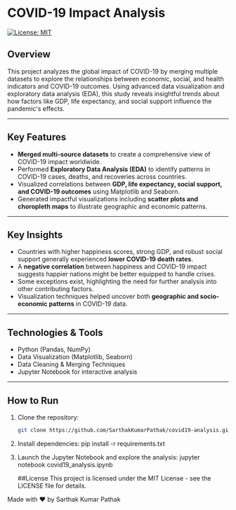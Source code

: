 # COVID-19 Impact Analysis

[![License: MIT](https://img.shields.io/badge/License-MIT-blue.svg)](LICENSE)

## Overview

This project analyzes the global impact of COVID-19 by merging multiple datasets to explore the relationships between economic, social, and health indicators and COVID-19 outcomes. Using advanced data visualization and exploratory data analysis (EDA), this study reveals insightful trends about how factors like GDP, life expectancy, and social support influence the pandemic's effects.

---

## Key Features

- **Merged multi-source datasets** to create a comprehensive view of COVID-19 impact worldwide.
- Performed **Exploratory Data Analysis (EDA)** to identify patterns in COVID-19 cases, deaths, and recoveries across countries.
- Visualized correlations between **GDP, life expectancy, social support, and COVID-19 outcomes** using Matplotlib and Seaborn.
- Generated impactful visualizations including **scatter plots and choropleth maps** to illustrate geographic and economic patterns.

---

## Key Insights

- Countries with higher happiness scores, strong GDP, and robust social support generally experienced **lower COVID-19 death rates**.
- A **negative correlation** between happiness and COVID-19 impact suggests happier nations might be better equipped to handle crises.
- Some exceptions exist, highlighting the need for further analysis into other contributing factors.
- Visualization techniques helped uncover both **geographic and socio-economic patterns** in COVID-19 data.

---

## Technologies & Tools

- Python (Pandas, NumPy)
- Data Visualization (Matplotlib, Seaborn)
- Data Cleaning & Merging Techniques
- Jupyter Notebook for interactive analysis

---

## How to Run

1. Clone the repository:
   ```bash
   git clone https://github.com/SarthakKumarPathak/covid19-analysis.git
2. Install dependencies: pip install -r requirements.txt
3. Launch the Jupyter Notebook and explore the analysis: jupyter notebook covid19_analysis.ipynb

   ##License
   This project is licensed under the MIT License - see the LICENSE file for details.

Made with ❤️ by Sarthak Kumar Pathak
